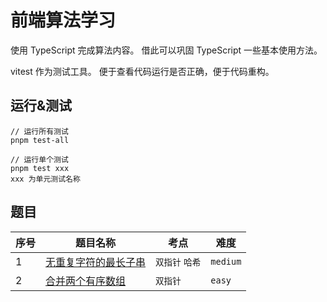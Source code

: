 # 前端算法学习

使用 TypeScript 完成算法内容。
借此可以巩固 TypeScript 一些基本使用方法。

vitest 作为测试工具。
便于查看代码运行是否正确，便于代码重构。

## 运行&测试

```
// 运行所有测试
pnpm test-all
```

```
// 运行单个测试
pnpm test xxx
xxx 为单元测试名称
```

## 题目

| 序号 | 题目名称                                              | 考点            | 难度     |
| ---- | ----------------------------------------------------- | --------------- | -------- |
| 1    | [无重复字符的最长子串](./01-length-of-longest-subset) | `双指针` `哈希` | `medium` |
| 2    | [合并两个有序数组](./02-merge-sorted-arr)             | `双指针`        | `easy`   |
